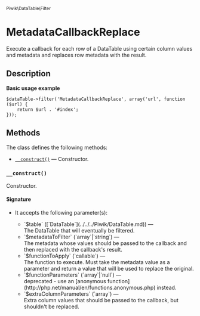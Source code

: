 <small>Piwik\DataTable\Filter</small>

MetadataCallbackReplace
=======================

Execute a callback for each row of a DataTable using certain column values and metadata and replaces row metadata with the result.

Description
-----------

**Basic usage example**

    $dataTable->filter('MetadataCallbackReplace', array('url', function ($url) {
        return $url . '#index';
    }));

Methods
-------

The class defines the following methods:

- [`__construct()`](#__construct) &mdash; Constructor.

<a name="__construct" id="__construct"></a>
<a name="__construct" id="__construct"></a>
### `__construct()`

Constructor.

#### Signature

-  It accepts the following parameter(s):

   <ul>
   <li>
      <div markdown="1" class="parameter">
      `$table` ([`DataTable`](../../../Piwik/DataTable.md)) &mdash;

      <div markdown="1" class="param-desc"> The DataTable that will eventually be filtered.</div>

      <div style="clear:both;"/>

      </div>
   </li>
   <li>
      <div markdown="1" class="parameter">
      `$metadataToFilter` (`array`|`string`) &mdash;

      <div markdown="1" class="param-desc"> The metadata whose values should be passed to the callback and then replaced with the callback's result.</div>

      <div style="clear:both;"/>

      </div>
   </li>
   <li>
      <div markdown="1" class="parameter">
      `$functionToApply` (`callable`) &mdash;

      <div markdown="1" class="param-desc"> The function to execute. Must take the metadata value as a parameter and return a value that will be used to replace the original.</div>

      <div style="clear:both;"/>

      </div>
   </li>
   <li>
      <div markdown="1" class="parameter">
      `$functionParameters` (`array`|`null`) &mdash;

      <div markdown="1" class="param-desc"> deprecated - use an [anonymous function](http://php.net/manual/en/functions.anonymous.php) instead.</div>

      <div style="clear:both;"/>

      </div>
   </li>
   <li>
      <div markdown="1" class="parameter">
      `$extraColumnParameters` (`array`) &mdash;

      <div markdown="1" class="param-desc"> Extra column values that should be passed to the callback, but shouldn't be replaced.</div>

      <div style="clear:both;"/>

      </div>
   </li>
   </ul>


